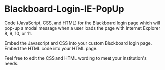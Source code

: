 # Blackboard-Login-IE-PopUp
Code (JavaScript, CSS, and HTML) for the Blackboard login page which will pop-up a modal message when a user loads the page with Internet Explorer 8, 9, 10, or 11.

Embed the Javascript and CSS into your custom Blackboard login page.
Embed the HTML code into your HTML page.

Feel free to edit the CSS and HTML wording to meet your institution's needs.
